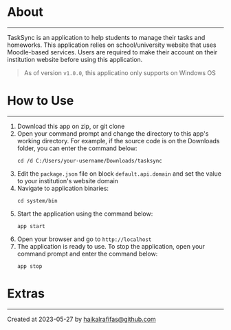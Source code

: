 # About
---

TaskSync is an application to help students to manage their tasks and homeworks. This application relies on school/university website that uses Moodle-based services. Users are required to make their account on their institution website before using this application.

> As of version `v1.0.0`, this applicatino only supports on Windows OS

# How to Use
---

1. Download this app on zip, or git clone
2. Open your command prompt and change the directory to this app's working directory. For example, if the source code is on the Downloads folder, you can enter the command below:
   ```
   cd /d C:/Users/your-username/Downloads/tasksync
   ```
3. Edit the `package.json` file on block `default.api.domain` and set the value to your institution's website domain
4. Navigate to application binaries:
   ```
   cd system/bin
   ```
5. Start the application using the command below:
   ```
   app start
   ```
6. Open your browser and go to `http://localhost`
7. The application is ready to use. To stop the application, open your command prompt and enter the command below:
   ```
   app stop
   ```

# Extras
---

Created at 2023-05-27 by haikalrafifas@github.com